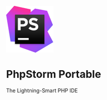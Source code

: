 ![Logo](https://github.com/karaevmaksim/PhpStormPortable/raw/master/App/AppInfo/appicon_128.png)
# PhpStorm Portable
The Lightning-Smart PHP IDE
